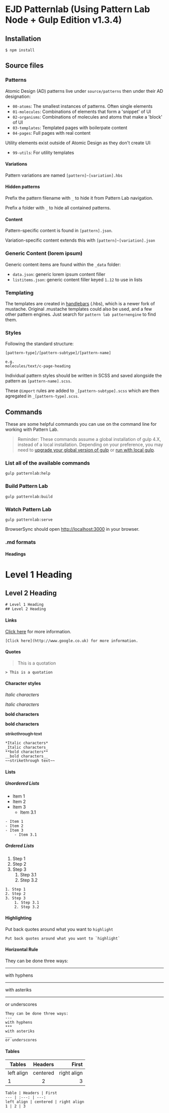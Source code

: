 # EJD Patternlab (Using Pattern Lab Node + Gulp Edition v1.3.4)

## Installation

    $ npm install

## Source files

### Patterns

Atomic Design (AD) patterns live under `source/patterns` then under their AD designation:

* `00-atoms`: The smallest instances of patterns. Often single elements
* `01-molecules`: Combinations of elements that form a 'snippet' of UI
* `02-organisms`: Combinations of molecules and atoms that make a 'block' of UI
* `03-templates`: Templated pages with boilerpate content
* `04-pages`: Full pages with real content

Utility elements exist outside of Atomic Design as they don't create UI:

* `99-utils`: For utility templates

#### Variations

Pattern variations are named `[pattern]~[variation].hbs`

#### Hidden patterns

Prefix the pattern filename with `_` to hide it from Pattern Lab navigation.

Prefix a folder with `_` to hide all contained patterns.

#### Content

Pattern-specific content is found in `[pattern].json`.

Variation-specific content extends this with `[pattern]~[variation].json`

### Generic Content (lorem ipsum)

Generic content items are found within the `_data` folder:

* `data.json`: generic lorem ipsum content filler
* `listitems.json`: generic content filler keyed `1`..`12` to use in lists

### Templating

The templates are created in [handlebars](http://handlebarsjs.com/) (.hbs), which is a newer fork of mustache.
Original .mustache templates could also be used, and a few other pattern engines. Just search for `pattern lab patternengine` to find them.

### Styles
Following the standard structure:

    [pattern-type]/[pattern-subtype]/[pattern-name]

    e.g.
    molecules/text/c-page-heading

Individual pattern styles should be written in SCSS and saved alongside the pattern as `[pattern-name].scss`.

These `@import` rules are added to `_[pattern-subtype].scss` which are then agregated in `_[pattern-type].scss`.

## Commands

These are some helpful commands you can use on the command line for working with Pattern Lab.

> Reminder: These commands assume a global installation of gulp 4.X, instead of a local installation. Depending on your preference, you may need to [upgrade your global version of gulp](https://github.com/pattern-lab/edition-node-gulp/wiki/Updating-to-Gulp-4) or [run with local gulp](https://github.com/pattern-lab/patternlab-node/wiki/Running-with-Local-Gulp-Instead-of-Global-Gulp).

### List all of the available commands

    gulp patternlab:help

### Build Pattern Lab

    gulp patternlab:build

### Watch Pattern Lab

    gulp patternlab:serve

BrowserSync should open [http://localhost:3000](http://localhost:3000) in your browser.

### .md formats

#### Headings
# Level 1 Heading
## Level 2 Heading
    # Level 1 Heading
    ## Level 2 Heading

#### Links
[Click here](http://www.google.co.uk) for more information.
    
    [Click here](http://www.google.co.uk) for more information. 

#### Quotes
> This is a quotation

    > This is a quotation

#### Character styles
*Italic characters* 

_Italic characters_

**bold characters**

__bold characters__

~~strikethrough text~~

    *Italic characters*
    _Italic characters_
    **bold characters**
    __bold characters__
    ~~strikethrough text~~

#### Lists
##### Unordered Lists

- Item 1
- Item 2
- Item 3
    - Item 3.1

```
- Item 1
- Item 2
- Item 3
    - Item 3.1
```

##### Ordered Lists

1. Step 1
2. Step 2
3. Step 3
	1. Step 3.1
	2. Step 3.2

```
1. Step 1
2. Step 2
3. Step 3
    1. Step 3.1
    2. Step 3.2
```

#### Highlighting

Put back quotes around what you want to `highlight`

    Put back quotes around what you want to `highlight`

#### Horizontal Rule

They can be done three ways:

---
with hyphens
***
with asteriks
___
or underscores

    They can be done three ways:
    ---
    with hyphens
    ***
    with asteriks
    ___
    or underscores

#### Tables

Tables | Headers | First
--- | :---: | ---:
left align | centered | right align
1 | 2 | 3

    Table | Headers | First 
    --- | :---: | ---:
    left align | centered | right align
    1 | 2 | 3